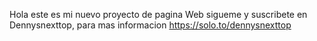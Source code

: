 Hola este es mi nuevo proyecto de pagina Web
sigueme y suscribete en Dennysnexttop, para mas informacion
https://solo.to/dennysnexttop
